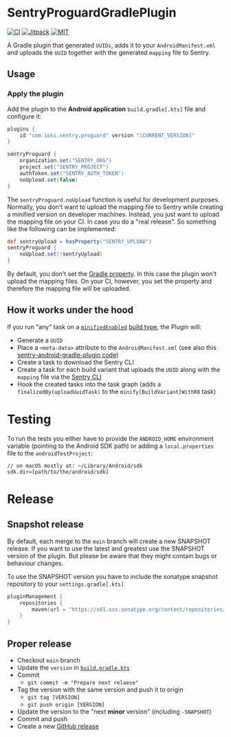 # SentryProguardGradlePlugin

[![CI](https://github.com/ioki-mobility/SentryProguardGradlePlugin/actions/workflows/test-plugin.yml/badge.svg)](https://github.com/ioki-mobility/SentryProguardGradlePlugin/actions/workflows/test-plugin.yml)
[![Jitpack](https://jitpack.io/v/ioki-mobility/SentryProguardGradlePlugin.svg)](https://jitpack.io/#ioki-mobility/SentryProguardGradlePlugin)
[![MIT](https://img.shields.io/badge/license-MIT-blue.svg)](https://github.com/ioki-mobility/SentryProguardGradlePlugin/blob/master/LICENSE.md)

A Gradle plugin that generated `UUIDs`, adds it to your `AndroidManifest.xml` 
and uploads the `UUID` together with the generated `mapping` file to Sentry.     

## Usage

### Apply the plugin

Add the plugin to the **Android application** `build.gradle[.kts]` file and configure it:

```groovy
plugins {
    id "com.ioki.sentry.proguard" version "[CURRENT_VERSION]"
}

sentryProguard {
    organization.set("SENTRY_ORG")
    project.set("SENTRY_PROJECT")
    authToken.set("SENTRY_AUTH_TOKEN")
    noUpload.set(false)
}
```

The `sentryProguard.noUpload` function is useful for development purposes.
Normally, you don't want to upload the mapping file to Sentry while creating a minified version on developer machines.
Instead, you just want to upload the mapping file on your CI. In case you do a "real release".
So something like the following can be implemented:

```groovy
def sentryUpload = hasProperty("SENTRY_UPLOAD")
sentryProguard {
    noUpload.set(!sentryUpload)
}
```

By default, you don't set the [Gradle property](https://docs.gradle.org/8.0.2/userguide/build_environment.html#sec:gradle_configuration_properties).
In this case the plugin won't upload the mapping files.
On your CI, however, you set the property and therefore the mapping file will be uploaded.

## How it works under the hood

If you run "any" task on a [`minifiedEnabled`](https://developer.android.com/reference/tools/gradle-api/8.0/com/android/build/api/variant/CanMinifyCode) [build type](https://developer.android.com/studio/build/build-variants#build-types), the Plugin will:
* Generate a `UUID`
* Place a `<meta-data>` attribute to the `AndroidManifest.xml` (see also this [sentry-android-gradle-plugin code](https://github.com/getsentry/sentry-android-gradle-plugin/blob/fa322a5060fb29073006d4e0d2cb2c2b4eb39aaf/plugin-build/src/main/kotlin/io/sentry/android/gradle/ManifestWriter.kt#L11))
* Create a task to download the Sentry CLI
* Create a task for each build variant that uploads the `UUID` along with the `mapping` file via the [Sentry CLI](https://docs.sentry.io/product/cli/)
* Hook the created tasks into the task graph (adds a `finalizedBy(uploadUuidTask)` to the `minify[BuildVariant]WithR8` task)

# Testing

To run the tests you either have to provide the `ANDROID_HOME` environment variable (pointing to the Android SDK path) 
or adding a `local.properties` file to the `androidTestProject`:
```
// on macOS mostly at: ~/Library/Android/sdk
sdk.dir=[path/to/the/android/sdk]
```

# Release

## Snapshot release

By default, each merge to the `main` branch will create a new SNAPSHOT release.
If you want to use the latest and greatest use the SNAPSHOT version of the plugin.
But please be aware that they might contain bugs or behaviour changes.

To use the SNAPSHOT version you have to include the sonatype snapshot repository to your `settings.gradle[.kts]`
```kotlin
pluginManagement {
    repositories {
        maven(url = "https://s01.oss.sonatype.org/content/repositories/snapshots/")
    }
}
```

## Proper release

* Checkout `main` branch
* Update the `version` in [`build.gradle.kts`](build.gradle.kts)
* Commit 
  * `git commit -m "Prepare next relaese"`
* Tag the version with the same version and push it to origin
  * `git tag [VERSION]`
  * `git push origin [VERSION]`
* Update the version to the "next **minor** version" (including `-SNAPSHOT`)
* Commit and push
* Create a new [GitHub release](https://github.com/ioki-mobility/SentryProguardGradlePlugin/releases/new)
